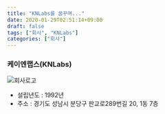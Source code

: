 ```yaml
---
title: "KNLabs를 꿈꾸며..."
date: 2020-01-29T02:51:14+09:00
draft: false 
tags: ["회사", "KNLabs"]
categories: ["회사"]
---
```

### 케이엔랩스(KNLabs)



![회사로고](/images/logo.png)

- 설립년도 : 1992년
- 주소 : 경기도 성남시 분당구 판교로289번길 20, 1동 7층
